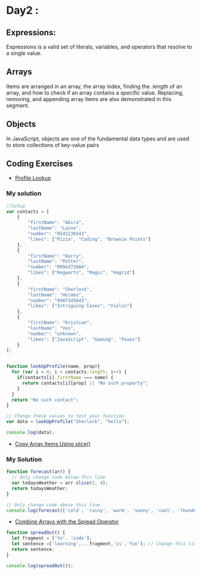 # Day2 : 
## Expressions:
 Expressions is a valid set of literals, variables, and operators that resolve to a single value.
## Arrays
 Items are arranged in an array, the array index, finding the .length of an array, and how to check if an array contains a specific value. Replacing, removing, and appending array items are also demonstrated in this segment.
## Objects
In JavaScript, objects are one of the fundamental data types and are used to store collections of key-value pairs
## Coding Exercises
- [Profile Lookup](https://www.freecodecamp.org/learn/javascript-algorithms-and-data-structures/basic-javascript/profile-lookup)
### My solution
```javascript
//Setup
var contacts = [
    {
        "firstName": "Akira",
        "lastName": "Laine",
        "number": "0543236543",
        "likes": ["Pizza", "Coding", "Brownie Points"]
    },
    {
        "firstName": "Harry",
        "lastName": "Potter",
        "number": "0994372684",
        "likes": ["Hogwarts", "Magic", "Hagrid"]
    },
    {
        "firstName": "Sherlock",
        "lastName": "Holmes",
        "number": "0487345643",
        "likes": ["Intriguing Cases", "Violin"]
    },
    {
        "firstName": "Kristian",
        "lastName": "Vos",
        "number": "unknown",
        "likes": ["JavaScript", "Gaming", "Foxes"]
    }
];


function lookUpProfile(name, prop){
  for (var i = 0; i < contacts.length; i++) {
    if(contacts[i].firstName === name) {
      return contacts[i][prop] || "No such property";
    }
  }
  return "No such contact";
}

// Change these values to test your function
var data = lookUpProfile("Sherlock", "hello");

console.log(data);
```

- [Copy Array Items Using slice()](https://www.freecodecamp.org/learn/javascript-algorithms-and-data-structures/basic-data-structures/copy-array-items-using-slice)
### My Solution
```javascript
function forecast(arr) {
  // Only change code below this line
  var todaysWeather = arr.slice(2, 4);
  return todaysWeather;
}

// Only change code above this line
console.log(forecast(['cold', 'rainy', 'warm', 'sunny', 'cool', 'thunderstorms']));


```
- [Combine Arrays with the Spread Operator](https://www.freecodecamp.org/learn/javascript-algorithms-and-data-structures/basic-data-structures/combine-arrays-with-the-spread-operator)

```javascript
function spreadOut() {
  let fragment = ['to', 'code'];
  let sentence =['learning',...fragment,'is','fun']; // Change this line
  return sentence;
}

console.log(spreadOut());
```
